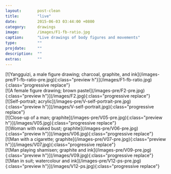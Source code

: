 ```yaml
---
layout:       post-clean
title:        "live"
date:         2015-06-03 03:44:00 +0800
category:     drawings
image:        /images/F1-fb-ratio.jpg
caption:      "Live drawings of body figures and movements"
type:         ""
projdate:     ""
description:  ""
extras:       ""
---
```



<div class="image entry" markdown="1">
[![Yangguizi, a male figure drawing; charcoal, graphite, and ink](/images-pre/F1-fb-ratio-pre.jpg){:class="preview h"}](/images/F1-fb-ratio.jpg){:class="progressive replace"}
</div>

<div class="image entry" markdown="1">
[![A female figure drawing; brown pastel](/images-pre/F2-pre.jpg){:class="preview h"}](/images/F2.jpg){:class="progressive replace"}
</div>

<div class="image entry" markdown="1">
[![Self-portrait; acrylic](/images-pre/V-self-portrait-pre.jpg){:class="preview h"}](/images/V-self-portrait.jpg){:class="progressive replace"}
</div>

<div class="image entry" markdown="1">
[![Close-up of a man; graphite](/images-pre/V05-pre.jpg){:class="preview h"}](/images/V05.jpg){:class="progressive replace"}
</div>

<div class="image entry" markdown="1">
[![Woman with naked bust; graphite](/images-pre/V06-pre.jpg){:class="preview h"}](/images/V06.jpg){:class="progressive replace"}
</div>

<div class="image entry" markdown="1">
[![Man with a cigarette; graphite](/images-pre/V07-pre.jpg){:class="preview h"}](/images/V07.jpg){:class="progressive replace"}
</div>

<div class="image entry" markdown="1">
[![Man playing shamisen; graphite and ink](/images-pre/V09-pre.jpg){:class="preview h"}](/images/V09.jpg){:class="progressive replace"}
</div>

<div class="image entry" markdown="1">
[![Man in suit; watercolour and ink](/images-pre/V12-ps-pre.jpg){:class="preview h"}](/images/V12-ps.jpg){:class="progressive replace"}
</div>